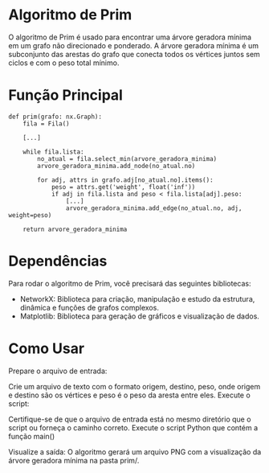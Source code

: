 # Algoritmo de Prim
O algoritmo de Prim é usado para encontrar uma árvore geradora mínima em um grafo não direcionado e ponderado. A árvore geradora mínima é um subconjunto das arestas do grafo que conecta todos os vértices juntos sem ciclos e com o peso total mínimo.

# Função Principal
```
def prim(grafo: nx.Graph):
    fila = Fila()

    [...]

    while fila.lista:
        no_atual = fila.select_min(arvore_geradora_minima)
        arvore_geradora_minima.add_node(no_atual.no)  

        for adj, attrs in grafo.adj[no_atual.no].items():  
            peso = attrs.get('weight', float('inf')) 
            if adj in fila.lista and peso < fila.lista[adj].peso:  
                [...]
                arvore_geradora_minima.add_edge(no_atual.no, adj, weight=peso)

    return arvore_geradora_minima
```
# Dependências
Para rodar o algoritmo de Prim, você precisará das seguintes bibliotecas:

* NetworkX: Biblioteca para criação, manipulação e estudo da estrutura, dinâmica e funções de grafos complexos.
* Matplotlib: Biblioteca para geração de gráficos e visualização de dados.

# Como Usar
Prepare o arquivo de entrada:

Crie um arquivo de texto com o formato origem, destino, peso, onde origem e destino são os vértices e peso é o peso da aresta entre eles.
Execute o script:

Certifique-se de que o arquivo de entrada está no mesmo diretório que o script ou forneça o caminho correto.
Execute o script Python que contém a função main()

Visualize a saída:
O algoritmo gerará um arquivo PNG com a visualização da árvore geradora mínima na pasta prim/.